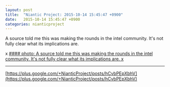 ```yaml
---
layout: post
title:  "Niantic Project: 2015-10-14 15:45:47 +0900"
date:   2015-10-14 15:45:47 +0900
categories: nianticproject
---
```

A source told me this was making the rounds in the intel community. It's not fully clear what its implications are.

x
[#### photo: A source told me this was making the rounds in the intel community. It's not fully clear what its implications are.
x](https://lh3.googleusercontent.com/-5rXWhOvqj_U/Vh35ymAhwQI/AAAAAAAAhMI/qZmxHonRCX4/w1510-h1039/FIR.png "")
- - -
[https://plus.google.com/+NianticProject/posts/hCvbPEpXbhV](https://plus.google.com/+NianticProject/posts/hCvbPEpXbhV)
